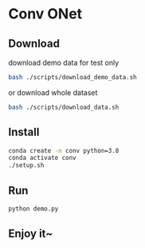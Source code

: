 # Conv ONet

## Download

download demo data for test only

```bash
bash ./scripts/download_demo_data.sh
```

or download whole dataset

```bash
bash ./scripts/download_data.sh
```

## Install

```bash
conda create -n conv python=3.8
conda activate conv
./setup.sh
```

## Run

```bash
python demo.py
```

## Enjoy it~

